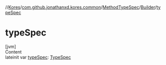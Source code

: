 //[Kores](../../../index.md)/[com.github.jonathanxd.kores.common](../../index.md)/[MethodTypeSpec](../index.md)/[Builder](index.md)/[typeSpec](type-spec.md)



# typeSpec  
[jvm]  
Content  
lateinit var [typeSpec](type-spec.md): [TypeSpec](../../../com.github.jonathanxd.kores.base/-type-spec/index.md)  



